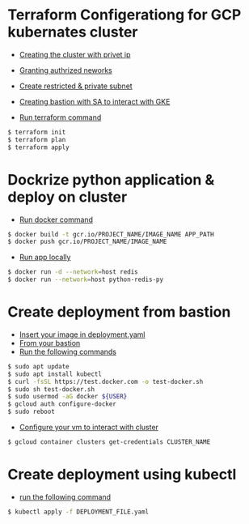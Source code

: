 # Terraform Configerationg for GCP kubernates cluster
- [Creating the cluster with privet ip ](#run-terraform-command-with-terrafom)
- [Granting authrized neworks ](#run-terraform-command-with-terrafom)
- [Create restricted & private subnet ](#run-terraform-command-with-terrafom)
- [Creating bastion with SA to interact with GKE ](#run-terraform-command-with-terrafom)

- [Run terraform command ](#run-terraform-command-with-terrafom)

```bash
$ terraform init
$ terraform plan 
$ terraform apply
```

# Dockrize python application & deploy on cluster
- [Run docker command  ](#run-terraform-command-with-terrafom)
```bash
$ docker build -t gcr.io/PROJECT_NAME/IMAGE_NAME APP_PATH
$ docker push gcr.io/PROJECT_NAME/IMAGE_NAME
```
- [Run app locally ](#Run)
```bash
$ docker run -d --network=host redis 
$ docker run --network=host python-redis-py
```
# Create deployment from bastion
- [Insert your image in deployment.yaml  ](#run-terraform-command-with-terrafom)
- [From your bastion  ](#run-terraform-command-with-terrafom)
- [Run the following commands ](#run-terraform-command-with-terrafom)
```bash
$ sudo apt update
$ sudo apt install kubectl
$ curl -fsSL https://test.docker.com -o test-docker.sh
$ sudo sh test-docker.sh 
$ sudo usermod -aG docker ${USER}
$ gcloud auth configure-docker 
$ sudo reboot
```
- [Configure your vm to interact with cluster ](#run-terraform-command-with-terrafom)
```bash
$ gcloud container clusters get-credentials CLUSTER_NAME
```
# Create deployment using kubectl
- [run the following command ](#run-terraform-command-with-terrafom)
```bash
$ kubectl apply -f DEPLOYMENT_FILE.yaml
```